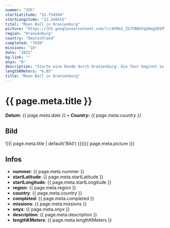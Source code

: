 ```yaml
---
nummer: "355"
startLatitude: "52.754504"
startLongitude: "13.248415"
titel: "Moon Ball in Oranienburg"
picture: "https://lh3.googleusercontent.com/lr/AFBm1_ZS7FBWVXq2HegZH1MTmcjIlfCQrijezIXyOHQ5amoAwe_8mUkZ8eyHla_h12XlwxDcafWlL3jLwjYh-WX631E0SneC0IURi8ngkn0KtOSEN3D8-D9jd4pqUqn2p3BOdpAKgFg79nG_vfu0l7Yup3DtKuFZc1THJizBckhH2KePLEkMzdlJuZkncd73XwjGgBT_8LXJKPNDYU-LQCumgFDpq70jo6_eGXBAyvvw_U6lQv4VWlfuiRaMvZ1xWZp9p6o7LMaC1V_z4k1sF3g5eLA9_68Qlt06oh2bVSry1ZE4b0y-IbW86Xd_hUocmsprdsujFsyWzG4vl8__oZ35_dapf6u81Rvy4BGwlxeiFMhYxV3waa8hPxHnE7UA9LERtHzWyE1UKbKTTr828T9-GD3Y9ObDsl1uzmEYjCp1-KF3sn-T_JAOR8enuLwdP7K573YXDR8P7dbXzzNQGsB-uhCgSQ624zTQnFPj4CFZ75PhZ0Oe-ZzFIoNsClHnJ4_pTP02plCiU80Ams7e-NaSfw_vF5b_IkkDrwA71TJJjpq05-LyJfcMmlk2_Xu2jkfuAVY0xuzzwsJyJ1UeuqE3BZoTOV6EzOIZenveBI8SXOhpXlHYvLFlB0D0AQwOXc8IK3aHncHkQeHD5mR47t47fRIenE4onL-Qq3ngFNbjcPjczPEaPqU2paxgVzYYQIxkTJNvR8TrECk7_wOYUie3e1YJqJOWnvNwExXf7ybjDfhUd2wrhL_rlDa4gLyCh9gFttxx48Z5mKNziRfFBnM8HkXSyIXAvGNUpG_YlCy2cUInLL5M2MM82fwlhw9M_JkzILyOzfpz7CtK_K5f3rW_AFlSLEClWgD1liYI"
region: "Oranienburg"
country: "Deutschland"
completed: "7938"
missions: "18"
date: "2021"
bg-link: ""
onyx: "0"
description: "Starte eine Runde durch Oranienburg. Die Tour beginnt in der Bernauer Straße"
lengthKMeters: "6,05"
title: "Moon Ball in Oranienburg"
---
```


# {{ page.meta.title }}
_**Datum:** {{ page.meta.date }} • **Country:** {{ page.meta.country }}_

## Bild
![{{ page.meta.title | default('Bild') }}]({{ page.meta.picture }})

## Infos
- **nummer**: {{ page.meta.nummer }}
- **startLatitude**: {{ page.meta.startLatitude }}
- **startLongitude**: {{ page.meta.startLongitude }}
- **region**: {{ page.meta.region }}
- **country**: {{ page.meta.country }}
- **completed**: {{ page.meta.completed }}
- **missions**: {{ page.meta.missions }}
- **onyx**: {{ page.meta.onyx }}
- **description**: {{ page.meta.description }}
- **lengthKMeters**: {{ page.meta.lengthKMeters }}


